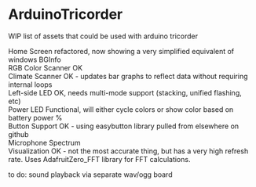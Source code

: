 # ArduinoTricorder
WIP list of assets that could be used with arduino tricorder 

Home Screen           refactored, now showing a very simplified equivalent of windows BGInfo<br/>
RGB Color Scanner     OK<br/>
Climate Scanner		  OK - updates bar graphs to reflect data without requiring internal loops<br/>
Left-side LED         OK, needs multi-mode support (stacking, unified flashing, etc)<br/>
Power LED             Functional, will either cycle colors or show color based on battery power %<br/>
Button Support        OK - using easybutton library pulled from elsewhere on github<br/>
Microphone Spectrum <br/>
Visualization         OK - not the most accurate thing, but has a very high refresh rate.  Uses AdafruitZero_FFT library for FFT calculations.<br/>

to do: 
sound playback via separate wav/ogg board
